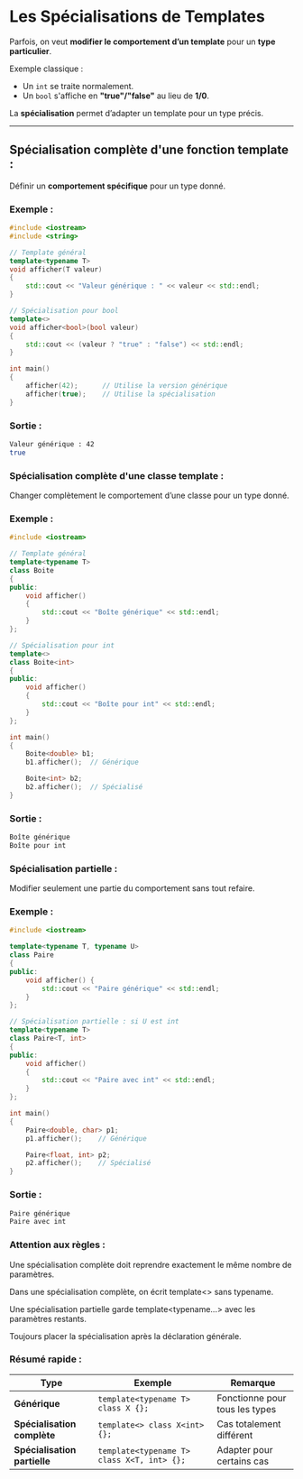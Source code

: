 # Les Spécialisations de Templates

Parfois, on veut **modifier le comportement d’un template** pour un **type particulier**.  

Exemple classique :
- Un `int` se traite normalement.  
- Un `bool` s'affiche en **"true"/"false"** au lieu de **1/0**.  

La **spécialisation** permet d’adapter un template pour un type précis.

---

## Spécialisation complète d'une fonction template :
Définir un **comportement spécifique** pour un type donné.

### Exemple :
```cpp
#include <iostream>
#include <string>

// Template général
template<typename T>
void afficher(T valeur) 
{
    std::cout << "Valeur générique : " << valeur << std::endl;
}

// Spécialisation pour bool
template<>
void afficher<bool>(bool valeur) 
{
    std::cout << (valeur ? "true" : "false") << std::endl;
}

int main() 
{
    afficher(42);      // Utilise la version générique
    afficher(true);    // Utilise la spécialisation
}
```

### Sortie :

```bash
Valeur générique : 42
true
```

### Spécialisation complète d'une classe template :

Changer complètement le comportement d’une classe pour un type donné.

### Exemple :

```cpp
#include <iostream>

// Template général
template<typename T>
class Boite 
{
public:
    void afficher() 
    {
        std::cout << "Boîte générique" << std::endl;
    }
};

// Spécialisation pour int
template<>
class Boite<int> 
{
public:
    void afficher() 
    {
        std::cout << "Boîte pour int" << std::endl;
    }
};

int main() 
{
    Boite<double> b1;
    b1.afficher();  // Générique

    Boite<int> b2;
    b2.afficher();  // Spécialisé
}
```

### Sortie :

```bash
Boîte générique
Boîte pour int
```

### Spécialisation partielle :

Modifier seulement une partie du comportement sans tout refaire.

### Exemple :

```cpp
#include <iostream>

template<typename T, typename U>
class Paire 
{
public:
    void afficher() {
        std::cout << "Paire générique" << std::endl;
    }
};

// Spécialisation partielle : si U est int
template<typename T>
class Paire<T, int> 
{
public:
    void afficher() 
    {
        std::cout << "Paire avec int" << std::endl;
    }
};

int main() 
{
    Paire<double, char> p1;
    p1.afficher();    // Générique

    Paire<float, int> p2;
    p2.afficher();    // Spécialisé
}
```

### Sortie :

```bash
Paire générique
Paire avec int
```

### Attention aux règles :

Une spécialisation complète doit reprendre exactement le même nombre de paramètres.

Dans une spécialisation complète, on écrit template<> sans typename.

Une spécialisation partielle garde template<typename...> avec les paramètres restants.

Toujours placer la spécialisation après la déclaration générale.

### Résumé rapide :

| Type                      | Exemple                              | Remarque                    |
|---------------------------|--------------------------------------|----------------------------|
| **Générique**            | `template<typename T> class X {};`   | Fonctionne pour tous les types |
| **Spécialisation complète** | `template<> class X<int> {};`         | Cas totalement différent      |
| **Spécialisation partielle** | `template<typename T> class X<T, int> {};` | Adapter pour certains cas     |


